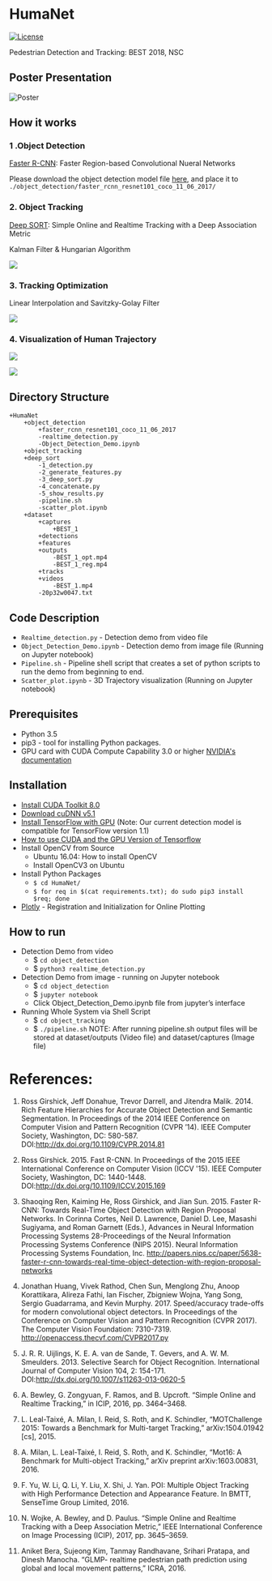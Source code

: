 # HumaNet
[![License](https://img.shields.io/badge/License-Apache%202.0-blue.svg)](https://opensource.org/licenses/Apache-2.0)

 Pedestrian Detection and Tracking: BEST 2018, NSC

## Poster Presentation
![Poster](docs/HumaNet-poster.png  "Poster")

## How it works
### 1 .Object Detection

[Faster R-CNN](https://github.com/tensorflow/models/tree/master/research/object_detection): Faster Region-based Convolutional Nueral Networks

Please download the object detection model file [here](https://drive.google.com/open?id=1SG_iiRqOOm5RlltH0pzGT3FXXkF7Bdh_), and place it to ```./object_detection/faster_rcnn_resnet101_coco_11_06_2017/```

### 2. Object Tracking

[Deep SORT](https://github.com/nwojke/deep_sort): Simple Online and Realtime Tracking with a Deep Association Metric

Kalman Filter & Hungarian Algorithm

![](docs/SORT_Verti.png)

### 3. Tracking Optimization

Linear Interpolation and Savitzky-Golay Filter

![](docs/Savitzky-Golay.gif)


### 4. Visualization of Human Trajectory

![](docs/reg.png)

![](docs/concat_golay.png)

## Directory Structure
```
+HumaNet
	+object_detection
		+faster_rcnn_resnet101_coco_11_06_2017
		-realtime_detection.py
		-Object_Detection_Demo.ipynb
	+object_tracking
	+deep_sort
		-1_detection.py
		-2_generate_features.py
		-3_deep_sort.py
		-4_concatenate.py
		-5_show_results.py
		-pipeline.sh
		-scatter_plot.ipynb
	+dataset
		+captures
			+BEST_1
		+detections
		+features
		+outputs
			-BEST_1_opt.mp4
			-BEST_1_reg.mp4
		+tracks
		+videos
			-BEST_1.mp4
		-20p32w0047.txt
```
## Code Description
* ```Realtime_detection.py``` - Detection demo from video file
* ```Object_Detection_Demo.ipynb``` - Detection demo from image file (Running on Jupyter notebook)
* ```Pipeline.sh``` - Pipeline shell script that creates a set of python scripts to run the demo from beginning to end.
* ```Scatter_plot.ipynb``` - 3D Trajectory visualization (Running on Jupyter notebook)

## Prerequisites
* Python 3.5
* pip3 - tool for installing Python packages.
* GPU card with CUDA Compute Capability 3.0 or higher [NVIDIA's documentation](https://developer.nvidia.com/cuda-gpus)

## Installation
* [Install CUDA Toolkit 8.0](https://developer.nvidia.com/cuda-downloads)
* [Download cuDNN v5.1](https://developer.nvidia.com/cudnn)
* [Install TensorFlow with GPU](https://www.tensorflow.org/install/) (Note: Our current detection model is compatible for TensorFlow version 1.1)
* [How to use CUDA and the GPU Version of Tensorflow](https://pythonprogramming.net/how-to-cuda-gpu-tensorflow-deep-learning-tutorial/)
* Install OpenCV from Source
	- Ubuntu 16.04: How to install OpenCV
	- Install OpenCV3 on Ubuntu
* Install Python Packages
	- ```$ cd HumaNet/```
	- ```$ for req in $(cat requirements.txt); do sudo pip3 install $req; done```
* [Plotly](https://plot.ly/python/getting-started/) - Registration and Initialization for Online Plotting 
 

## How to run
* Detection Demo from video
	- $ ```cd object_detection```
	- $ ```python3 realtime_detection.py```
* Detection Demo from image - running on Jupyter notebook
	- $ ```cd object_detection```
	- $ ```jupyter notebook```
	- Click Object_Detection_Demo.ipynb file from jupyter’s interface
* Running Whole System via Shell Script
	- $ ```cd object_tracking```
	- $ ```./pipeline.sh```
NOTE: After running pipeline.sh output files will be stored at dataset/outputs (Video file) and dataset/captures (Image file)


# References:
1. Ross Girshick, Jeff Donahue, Trevor Darrell, and Jitendra Malik. 2014. Rich Feature Hierarchies for Accurate Object Detection and Semantic Segmentation. In Proceedings of the 2014 IEEE Conference on Computer Vision and Pattern Recognition (CVPR ’14). IEEE Computer Society, Washington, DC: 580-587. DOI:http://dx.doi.org/10.1109/CVPR.2014.81

2. Ross Girshick. 2015. Fast R-CNN. In Proceedings of the 2015 IEEE International Conference on Computer Vision (ICCV '15). IEEE Computer Society, Washington, DC: 1440-1448. DOI:http://dx.doi.org/10.1109/ICCV.2015.169

3. Shaoqing Ren, Kaiming He, Ross Girshick, and Jian Sun. 2015. Faster R-CNN: Towards Real-Time Object Detection with Region Proposal Networks. In Corinna Cortes, Neil D. Lawrence, Daniel D. Lee, Masashi Sugiyama, and Roman Garnett (Eds.), Advances in Neural Information Processing Systems 28-Proceedings of the Neural Information Processing Systems Conference (NIPS 2015). Neural Information Processing Systems Foundation, Inc. http://papers.nips.cc/paper/5638-faster-r-cnn-towards-real-time-object-detection-with-region-proposal-networks

4. Jonathan Huang, Vivek Rathod, Chen Sun, Menglong Zhu, Anoop Korattikara, Alireza Fathi, Ian Fischer, Zbigniew Wojna, Yang Song, Sergio Guadarrama, and Kevin Murphy. 2017. Speed/accuracy trade-offs for modern convolutional object detectors. In Proceedings of the Conference on Computer Vision and Pattern Recognition (CVPR 2017). The Computer Vision Foundation: 7310-7319. http://openaccess.thecvf.com/CVPR2017.py

5. J. R. R. Uijlings, K. E. A. van de Sande, T. Gevers, and A. W. M. Smeulders. 2013. Selective Search for Object Recognition. International Journal of Computer Vision 104, 2: 154-171. DOI:http://dx.doi.org/10.1007/s11263-013-0620-5

6. A. Bewley, G. Zongyuan, F. Ramos, and B. Upcroft. “Simple Online and Realtime Tracking,” in ICIP, 2016, pp. 3464–3468.

7. L. Leal-Taixé, A. Milan, I. Reid, S. Roth, and K. Schindler, “MOTChallenge 2015: Towards a Benchmark for Multi-target Tracking,” arXiv:1504.01942 [cs], 2015.

8. A. Milan, L. Leal-Taixé, I. Reid, S. Roth, and K. Schindler, “Mot16: A Benchmark for Multi-object Tracking,” arXiv preprint arXiv:1603.00831, 2016.

9. F. Yu, W. Li, Q. Li, Y. Liu, X. Shi, J. Yan. POI: Multiple Object Tracking with High Performance Detection and Appearance Feature. In BMTT, SenseTime Group Limited, 2016.

10. N. Wojke, A. Bewley, and D. Paulus. “Simple Online and Realtime Tracking with a Deep Association Metric,” IEEE International Conference on Image Processing (ICIP), 2017, pp. 3645–3659.

11. Aniket Bera, Sujeong Kim, Tanmay Randhavane, Srihari Pratapa, and Dinesh Manocha. “GLMP- realtime pedestrian path prediction using global and local movement patterns,” ICRA, 2016.
